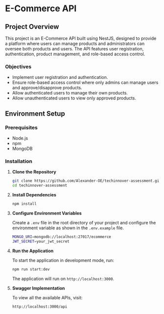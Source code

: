 # E-Commerce API

## Project Overview

This project is an E-Commerce API built using NestJS, designed to provide a platform where users can manage products and administrators can oversee both products and users. The API features user registration, authentication, product management, and role-based access control.

### Objectives

- Implement user registration and authentication.
- Ensure role-based access control where only admins can manage users and approve/disapprove products.
- Allow authenticated users to manage their own products.
- Allow unauthenticated users to view only approved products.

## Environment Setup

### Prerequisites

- Node.js 
- npm  
- MongoDB 

### Installation

1. **Clone the Repository**

   ```bash
   git clone https://github.com/Alexander-OE/techinnover-assessment.git
   cd techinnover-assessment

2. **Install Dependencies**

   ```bash
   npm install

3. **Configure Environment Variables**
   
   Create a `.env` file in the root directory of your project and configure the environment variable as shown in the `.env.example` file.

    ```bash
   MONGO_URI=mongodb://localhost:27017/ecommerce
    JWT_SECRET=your_jwt_secret

5. **Run the Application**

   To start the application in development mode, run:

     ```bash
     npm run start:dev
      ```
    The application will run on `http://localhost:3000`.

6. **Swagger Implementation**

   To view all the available APIs, visit:

   ```bash
   http://localhost:3000/api
      ```


   

   
